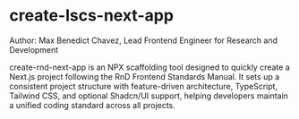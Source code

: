 # create-lscs-next-app

Author: Max Benedict Chavez, Lead Frontend Engineer for Research and Development

create-rnd-next-app is an NPX scaffolding tool designed to quickly create a Next.js project following the RnD Frontend Standards Manual. It sets up a consistent project structure with feature-driven architecture, TypeScript, Tailwind CSS, and optional Shadcn/UI support, helping developers maintain a unified coding standard across all projects.
